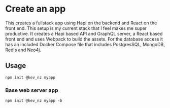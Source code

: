 # Create an app

This creates a fullstack app using Hapi on the backend and React on the front end. This setup is my current stack that I feel makes me super productive. It creates a Hapi based API and GraphQL server, a React based front end and uses Webpack to build the assets. For the database access it has an included Docker Compose file that includes PostgresSQL, MongoDB, Redis and Neo4j.

## Usage

```
npm init @kev_nz myapp
```
### Base web server app

```
npm init @kev_nz myapp -b
```

